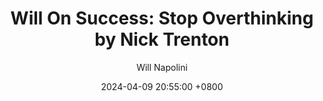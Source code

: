 ---
title: "Will On Success: Stop Overthinking by Nick Trenton"
author: Will Napolini
date: 2024-04-09 20:55:00 +0800
categories: [Mindset, Book-summaries]
tags:
  [
    stop-overthinking,
    nick-trenton,
    anxiety,
    stress,
    overthinking,
    mindfulness,
    mental-health,
    worry,
    self-help,
    productivity,
    decision-making,
    relaxation,
    happiness,
    problem-solving,
    stress-management,
    cognitive-behavioral-therapy,
    positive-thinking,
    mindset,
    emotional-wellbeing,
    life-satisfaction,
    mental-strength,
    resilience,
    inner-peace,
    coping-strategies,
    cognitive-distortions,
    focus,
    concentration,
    personal-development,
    time-management,
    life-balance,
    self-awareness,
    clarity
  ]
image: https://pbs.twimg.com/media/GO16vKlXUAAb4rS?format=jpg&name=large
alt: "Will On Success: Stop Overthinking by Nick Trenton"
fallback:
  -
  # Replace with the URL of your backup image
  -
  # Replace with the URL of your backup image
---